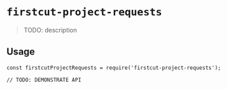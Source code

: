 # `firstcut-project-requests`

> TODO: description

## Usage

```
const firstcutProjectRequests = require('firstcut-project-requests');

// TODO: DEMONSTRATE API
```
